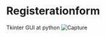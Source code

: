 # Registerationform
Tkinter GUI at python
![Capture](https://user-images.githubusercontent.com/111512551/185404634-a45397a1-d3e0-4caa-b1b8-be52beab4718.PNG)


